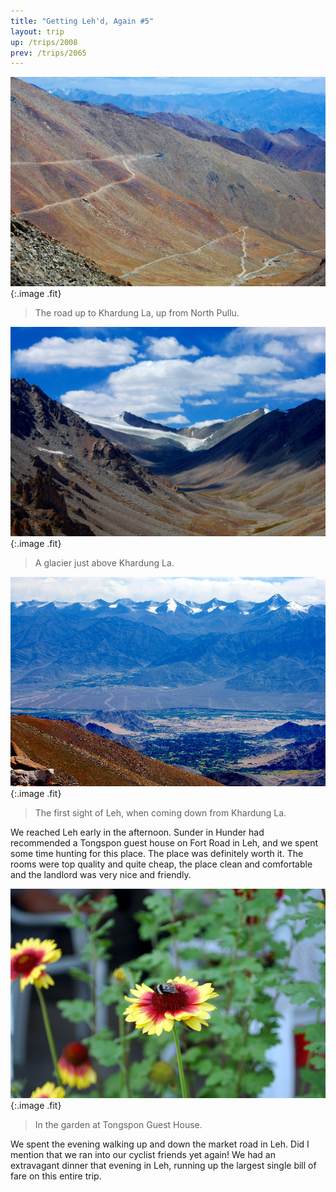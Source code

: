 ```yaml
---
title: "Getting Leh'd, Again #5"
layout: trip
up: /trips/2008
prev: /trips/2065
---
```


![DSC_0337.JPG](/images/photos/DSC_0337.JPG 'DSC_0337.JPG'){:.image .fit}

>  The road up to Khardung La, up from North Pullu.             

![DSC_0338.JPG](/images/photos/DSC_0338.JPG 'DSC_0338.JPG'){:.image .fit}

>  A glacier just above Khardung La. 

![DSC_0339.JPG](/images/photos/DSC_0339.JPG 'DSC_0339.JPG'){:.image .fit}

>  The first sight of Leh, when coming down from             Khardung La. 

We reached Leh early in the afternoon. Sunder in Hunder had             recommended a Tongspon guest house on Fort Road in Leh, and we             spent some time hunting for this place. The place was definitely             worth it. The rooms were top quality and quite cheap, the place             clean and comfortable and the landlord was very nice and             friendly.

![DSC_0340.JPG](/images/photos/DSC_0340.JPG 'DSC_0340.JPG'){:.image .fit}

>  In the garden at Tongspon Guest House. 

We spent the evening walking up and down the market road in             Leh. Did I mention that we ran into our cyclist friends yet             again! We had an extravagant dinner that evening in Leh, running             up the largest single bill of fare on this entire trip.


